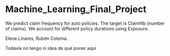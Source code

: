# Machine_Learning_Final_Project
We predict claim frequency for auto policies. The target is ClaimNb (number of claims). We account for different policy durations using Exposure.

Elena Linares, Rubén Coloma.

Todavía no tengo ni idea de qué poner aqui

